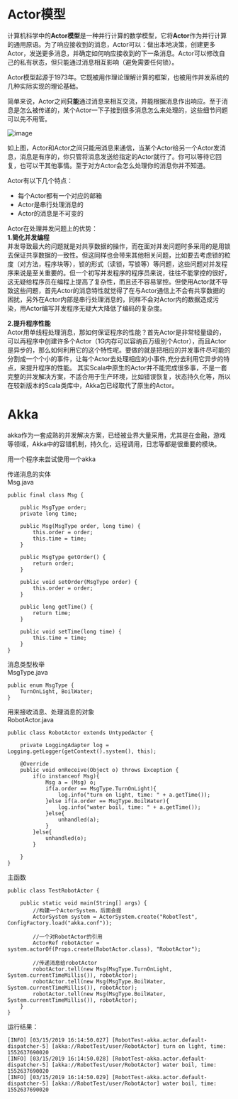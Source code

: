 # Actor模型

计算机科学中的**Actor模型**是一种并行计算的数学模型，它将**Actor**作为并行计算的通用原语。为了响应接收到的消息，Actor可以：做出本地决策，创建更多Actor，发送更多消息，并确定如何响应接收到的下一条消息。Actor可以修改自己的私有状态，但只能通过消息相互影响（避免需要任何锁）。

Actor模型起源于1973年。它既被用作理论理解计算的框架，也被用作并发系统的几种实际实现的理论基础。

简单来说，Actor之间**只能**通过消息来相互交流，并能根据消息作出响应。至于消息是怎么被传递的，某个Actor一下子接到很多消息怎么来处理的，这些细节问题可以先不用管。

![image](https://user-gold-cdn.xitu.io/2017/3/23/28707ed764976e2eb60a0fce8eea984a?imageView2/0/w/1280/h/960/format/webp/ignore-error/1)

如上图，Actor和Actor之间只能用消息来通信，当某个Actor给另一个Actor发消息，消息是有序的，你只管将消息发送给指定的Actor就行了。你可以等待它回复，也可以干其他事情。至于对方Actor会怎么处理你的消息你并不知道。

Actor有以下几个特点：            
- 每个Actor都有一个对应的邮箱
- Actor是串行处理消息的
- Actor的消息是不可变的

Actor在处理并发问题上的优势：           
**1.简化并发编程**        
并发导致最大的问题就是对共享数据的操作，而在面对并发问题时多采用的是用锁去保证共享数据的一致性。但这同样也会带来其他相关问题，比如要去考虑锁的粒度（对方法，程序块等），锁的形式（读锁，写锁等）等问题，这些问题对并发程序来说是至关重要的。但一个初写并发程序的程序员来说，往往不能掌控的很好，这无疑给程序员在编程上提高了复杂性，而且还不容易掌控。但使用Actor就不导致这些问题，首先Actor的消息特性就觉得了在与Actor通信上不会有共享数据的困扰，另外在Actor内部是串行处理消息的，同样不会对Actor内的数据造成污染，用Actor编写并发程序无疑大大降低了编码的复杂度。

**2.提升程序性能**            
Actor用单线程处理消息，那如何保证程序的性能？首先Actor是非常轻量级的，可以再程序中创建许多个Actor（1G内存可以容纳百万级别个Actor），而且Actor是异步的，那么如何利用它的这个特性呢。要做的就是把相应的并发事件尽可能的分割成一个个小的事件，让每个Actor去处理相应的小事件,充分去利用它异步的特点，来提升程序的性能。
其实Scala中原生的Actor并不能完成很多事，不是一套完整的并发解决方案，不适合用于生产环境，比如错误恢复，状态持久化等，所以在较新版本的Scala类库中，Akka包已经取代了原生的Actor。


# Akka
akka作为一套成熟的并发解决方案，已经被业界大量采用，尤其是在金融，游戏等领域，Akka中的容错机制，持久化，远程调用，日志等都是很重要的模块。

用一个程序来尝试使用一个akka         

传递消息的实体         
Msg.java
```
public final class Msg {

    public MsgType order;
    private long time;

    public Msg(MsgType order, long time) {
        this.order = order;
        this.time = time;
    }

    public MsgType getOrder() {
        return order;
    }

    public void setOrder(MsgType order) {
        this.order = order;
    }

    public long getTime() {
        return time;
    }

    public void setTime(long time) {
        this.time = time;
    }
}
```

消息类型枚举           
MsgType.java
```
public enum MsgType {
    TurnOnLight, BoilWater;
}
```

用来接收消息、处理消息的对象           
RobotActor.java
```
public class RobotActor extends UntypedActor {

    private LoggingAdapter log = Logging.getLogger(getContext().system(), this);

    @Override
    public void onReceive(Object o) throws Exception {
        if(o instanceof Msg){
            Msg a = (Msg) o;
            if(a.order == MsgType.TurnOnLight){
                log.info("turn on light, time: " + a.getTime());
            }else if(a.order == MsgType.BoilWater){
                log.info("water boil, time: " + a.getTime());
            }else{
                unhandled(a);
            }
        }else{
            unhandled(o);
        }

    }
}
```

主函数       
```
public class TestRobotActor {

    public static void main(String[] args) {
        //构建一个ActorSystem，后面会提
        ActorSystem system = ActorSystem.create("RobotTest", ConfigFactory.load("akka.conf"));

        //一个对RobotActor的引用
        ActorRef robotActor = system.actorOf(Props.create(RobotActor.class), "RobotActor");

        //传递消息给robotActor
        robotActor.tell(new Msg(MsgType.TurnOnLight, System.currentTimeMillis()), robotActor);
        robotActor.tell(new Msg(MsgType.BoilWater, System.currentTimeMillis()), robotActor);
        robotActor.tell(new Msg(MsgType.BoilWater, System.currentTimeMillis()), robotActor);
    }
}
```


运行结果：
```
[INFO] [03/15/2019 16:14:50.027] [RobotTest-akka.actor.default-dispatcher-5] [akka://RobotTest/user/RobotActor] turn on light, time: 1552637690020
[INFO] [03/15/2019 16:14:50.028] [RobotTest-akka.actor.default-dispatcher-5] [akka://RobotTest/user/RobotActor] water boil, time: 1552637690020
[INFO] [03/15/2019 16:14:50.029] [RobotTest-akka.actor.default-dispatcher-5] [akka://RobotTest/user/RobotActor] water boil, time: 1552637690020
```
